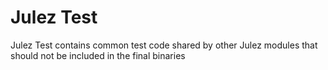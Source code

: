 Julez Test
====================
Julez Test contains common test code shared by other Julez modules that should not be included in the final binaries